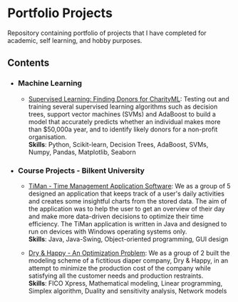 # Portfolio Projects

Repository containing portfolio of projects that I have completed for academic, self learning, and hobby purposes.

## Contents

- ### Machine Learning
    - [Supervised Learning: Finding Donors for CharityML](https://github.com/mertovski1/portfolio-projects/tree/master/finding-donors-for-charityml): Testing out and training several supervised learning algorithms such as decision trees, support vector machines (SVMs) and AdaBoost to build a model that accurately predicts whether an individual makes more than $50,000a year, and to identify likely donors for a non-profit organisation.<br>
    __Skills__: Python, Scikit-learn, Decision Trees, AdaBoost, SVMs, Numpy, Pandas, Matplotlib, Seaborn

- ### Course Projects - Bilkent University
    - [TiMan - Time Management Application Software](https://github.com/mertovski1/portfolio-projects/tree/master/timan-time-management-application-bilkent-cs102): We as a group of 5 designed an application that keeps track of a user's daily activities and creates some insightful charts from the stored data. The aim of the application was to help the user to get an overview of their day and make more data-driven decisions to optimize their time efficiency. The TiMan application is written in Java and designed to run on devices with Windows operating systems only.<br>
    __Skills__: Java, Java-Swing, Object-oriented programming, GUI design

    - [Dry & Happy - An Optimization Problem](https://github.com/mertovski1/portfolio-projects/tree/master/modeling-and-optimization-bilkent-ie202): We as a group of 2 built the modeling scheme of a fictitious diaper company, Dry & Happy, in an attempt to minimize the production cost of the company while satisfying all the customer needs and production restraints.<br>
    __Skills__: FICO Xpress, Mathematical modeling, Linear programming, Simplex algorithm,  Duality and sensitivity analysis, Network models
  
